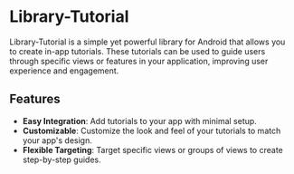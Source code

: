 # Library-Tutorial
Library-Tutorial is a simple yet powerful library for Android that allows you to create in-app tutorials. These tutorials can be used to guide users through specific views or features in your application, improving user experience and engagement.

## Features

- **Easy Integration**: Add tutorials to your app with minimal setup.
- **Customizable**: Customize the look and feel of your tutorials to match your app's design.
- **Flexible Targeting**: Target specific views or groups of views to create step-by-step guides.


